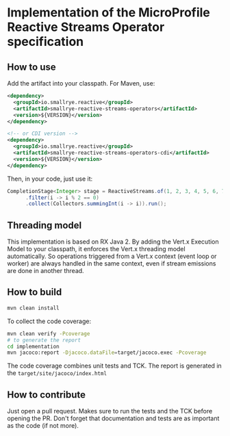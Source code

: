 # Implementation of the MicroProfile Reactive Streams Operator specification


## How to use

Add the artifact into your classpath. For Maven, use:

```xml
<dependency>
  <groupId>io.smallrye.reactive</groupId>
  <artifactId>smallrye-reactive-streams-operators</artifactId>
  <version>${VERSION}</version>
</dependency>

<!-- or CDI version -->
<dependency>
  <groupId>io.smallrye.reactive</groupId>
  <artifactId>smallrye-reactive-streams-operators-cdi</artifactId>
  <version>${VERSION}</version>
</dependency>

```

Then, in your code, just use it:

```java
CompletionStage<Integer> stage = ReactiveStreams.of(1, 2, 3, 4, 5, 6, 7, 8, 9, 10)
      .filter(i -> i % 2 == 0)
      .collect(Collectors.summingInt(i -> i)).run();
```

## Threading model

This implementation is based on RX Java 2. By adding the Vert.x Execution Model to your classpath, it enforces the 
Vert.x threading model automatically. So operations triggered from a Vert.x context (event loop or worker) are always 
handled in the same context, even if stream emissions are done in another thread. 

## How to build

```bash
mvn clean install
```

To collect the code coverage:

```bash
mvn clean verify -Pcoverage
# to generate the report
cd implementation
mvn jacoco:report -Djacoco.dataFile=target/jacoco.exec -Pcoverage
```

The code coverage combines unit tests and TCK. The report is generated in the `target/site/jacoco/index.html`

## How to contribute

Just open a pull request. Makes sure to run the tests and the TCK before opening the PR. Don't forget that documentation 
and tests are as important as the code (if not more). 